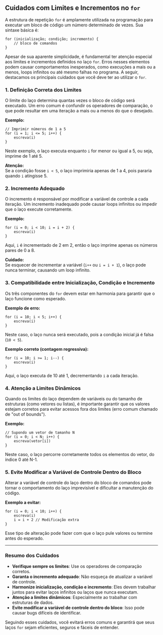 
## Cuidados com Limites e Incrementos no `for`

A estrutura de repetição `for` é amplamente utilizada na programação para executar um bloco de código um número determinado de vezes. Sua sintaxe básica é:

```pseudo
for (inicialização; condição; incremento) {
    // bloco de comandos
}
```

Apesar de sua aparente simplicidade, é fundamental ter atenção especial aos limites e incrementos definidos no laço `for`. Erros nesses elementos podem causar comportamentos inesperados, como execuções a mais ou a menos, loops infinitos ou até mesmo falhas no programa. A seguir, destacamos os principais cuidados que você deve ter ao utilizar o `for`.

### 1. Definição Correta dos Limites

O limite do laço determina quantas vezes o bloco de código será executado. Um erro comum é confundir os operadores de comparação, o que pode resultar em uma iteração a mais ou a menos do que o desejado.

**Exemplo:**
```pseudo
// Imprimir números de 1 a 5
for (i = 1; i <= 5; i++) {
    escreva(i)
}
```
Neste exemplo, o laço executa enquanto `i` for menor ou igual a 5, ou seja, imprime de 1 até 5.

**Atenção:**  
Se a condição fosse `i < 5`, o laço imprimiria apenas de 1 a 4, pois pararia quando `i` atingisse 5.

### 2. Incremento Adequado

O incremento é responsável por modificar a variável de controle a cada iteração. Um incremento inadequado pode causar loops infinitos ou impedir que o laço execute corretamente.

**Exemplo:**
```pseudo
for (i = 0; i < 10; i = i + 2) {
    escreva(i)
}
```
Aqui, `i` é incrementado de 2 em 2, então o laço imprime apenas os números pares de 0 a 8.

**Cuidado:**  
Se esquecer de incrementar a variável (`i++` ou `i = i + 1`), o laço pode nunca terminar, causando um loop infinito.

### 3. Compatibilidade entre Inicialização, Condição e Incremento

Os três componentes do `for` devem estar em harmonia para garantir que o laço funcione como esperado.

**Exemplo de erro:**
```pseudo
for (i = 10; i < 5; i++) {
    escreva(i)
}
```
Neste caso, o laço nunca será executado, pois a condição inicial já é falsa (`10 < 5`).

**Exemplo correto (contagem regressiva):**
```pseudo
for (i = 10; i >= 1; i--) {
    escreva(i)
}
```
Aqui, o laço executa de 10 até 1, decrementando `i` a cada iteração.

### 4. Atenção a Limites Dinâmicos

Quando os limites do laço dependem de variáveis ou do tamanho de estruturas (como vetores ou listas), é importante garantir que os valores estejam corretos para evitar acessos fora dos limites (erro comum chamado de "out of bounds").

**Exemplo:**
```pseudo
// Supondo um vetor de tamanho N
for (i = 0; i < N; i++) {
    escreva(vetor[i])
}
```
Neste caso, o laço percorre corretamente todos os elementos do vetor, do índice 0 até N-1.

### 5. Evite Modificar a Variável de Controle Dentro do Bloco

Alterar a variável de controle do laço dentro do bloco de comandos pode tornar o comportamento do laço imprevisível e dificultar a manutenção do código.

**Exemplo a evitar:**
```pseudo
for (i = 0; i < 10; i++) {
    escreva(i)
    i = i + 2 // Modificação extra
}
```
Esse tipo de alteração pode fazer com que o laço pule valores ou termine antes do esperado.

---

### Resumo dos Cuidados

- **Verifique sempre os limites**: Use os operadores de comparação corretos.
- **Garanta o incremento adequado**: Não esqueça de atualizar a variável de controle.
- **Harmonize inicialização, condição e incremento**: Eles devem trabalhar juntos para evitar laços infinitos ou laços que nunca executam.
- **Atenção a limites dinâmicos**: Especialmente ao trabalhar com estruturas de dados.
- **Evite modificar a variável de controle dentro do bloco**: Isso pode causar bugs difíceis de identificar.

Seguindo esses cuidados, você evitará erros comuns e garantirá que seus laços `for` sejam eficientes, seguros e fáceis de entender.
```
